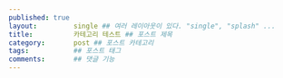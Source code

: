 ```yaml
---
published: true
layout:         single ## 여러 레이아웃이 있다. "single", "splash" ...
title:          카테고리 테스트 ## 포스트 제목
category:       post ## 포스트 카테고리
tags:           ## 포스트 태그
comments:       ## 댓글 기능
---
```

